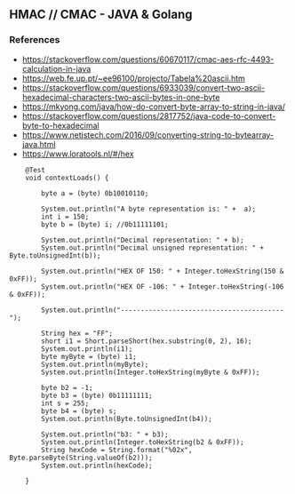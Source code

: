 HMAC // CMAC - JAVA & Golang
---
### References  

* https://stackoverflow.com/questions/60670117/cmac-aes-rfc-4493-calculation-in-java
* https://web.fe.up.pt/~ee96100/projecto/Tabela%20ascii.htm  
* https://stackoverflow.com/questions/6933039/convert-two-ascii-hexadecimal-characters-two-ascii-bytes-in-one-byte
* https://mkyong.com/java/how-do-convert-byte-array-to-string-in-java/  
* https://stackoverflow.com/questions/2817752/java-code-to-convert-byte-to-hexadecimal  
* https://www.netjstech.com/2016/09/converting-string-to-bytearray-java.html  
* https://www.loratools.nl/#/hex

```
    @Test
    void contextLoads() {

        byte a = (byte) 0b10010110;

        System.out.println("A byte representation is: " +  a);
        int i = 150;
        byte b = (byte) i; //0b11111101;

        System.out.println("Decimal representation: " + b);
        System.out.println("Decimal unsigned representation: " + Byte.toUnsignedInt(b));

        System.out.println("HEX OF 150: " + Integer.toHexString(150 & 0xFF));
        System.out.println("HEX OF -106: " + Integer.toHexString(-106 & 0xFF));

        System.out.println("-----------------------------------------");

        String hex = "FF";
        short i1 = Short.parseShort(hex.substring(0, 2), 16);
        System.out.println(i1);
        byte myByte = (byte) i1;
        System.out.println(myByte);
        System.out.println(Integer.toHexString(myByte & 0xFF));

        byte b2 = -1;
        byte b3 = (byte) 0b11111111;
        int s = 255;
        byte b4 = (byte) s;
        System.out.println(Byte.toUnsignedInt(b4));

        System.out.println("b3: " + b3);
        System.out.println(Integer.toHexString(b2 & 0xFF));
        String hexCode = String.format("%02x", Byte.parseByte(String.valueOf(b2)));
        System.out.println(hexCode);

    }
```
